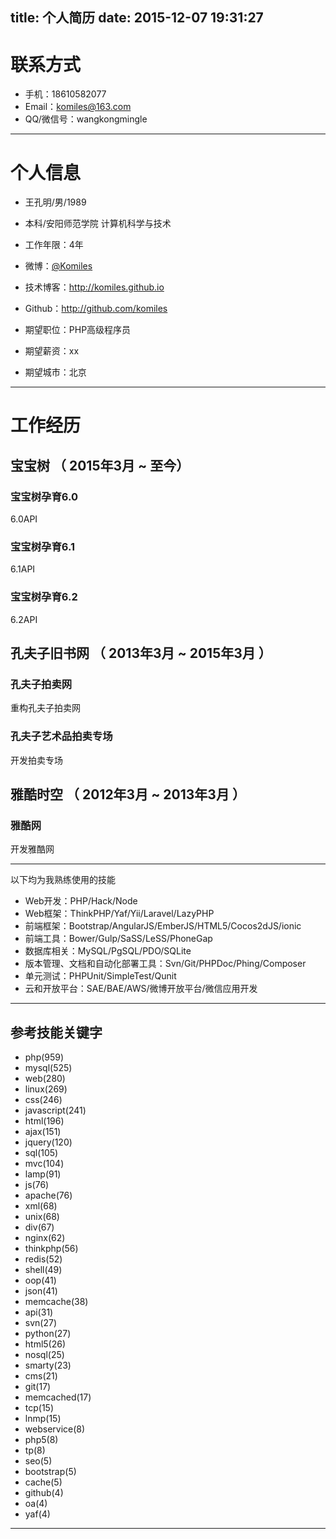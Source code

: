 title: 个人简历
date: 2015-12-07 19:31:27
---

# 联系方式

- 手机：18610582077
- Email：komiles@163.com
- QQ/微信号：wangkongmingle

---

# 个人信息

 - 王孔明/男/1989
 - 本科/安阳师范学院 计算机科学与技术
 - 工作年限：4年
 - 微博：[@Komiles](http://weibo.com/komiles)
 - 技术博客：http://komiles.github.io
 - Github：http://github.com/komiles

 - 期望职位：PHP高级程序员
 - 期望薪资：xx
 - 期望城市：北京

---

# 工作经历

## 宝宝树 （ 2015年3月 ~ 至今）


### 宝宝树孕育6.0
6.0API

### 宝宝树孕育6.1
6.1API


### 宝宝树孕育6.2
6.2API


## 孔夫子旧书网 （ 2013年3月 ~ 2015年3月 ）

### 孔夫子拍卖网
重构孔夫子拍卖网

### 孔夫子艺术品拍卖专场
开发拍卖专场

## 雅酷时空 （ 2012年3月 ~ 2013年3月 ）

### 雅酷网
开发雅酷网



---
以下均为我熟练使用的技能

- Web开发：PHP/Hack/Node
- Web框架：ThinkPHP/Yaf/Yii/Laravel/LazyPHP
- 前端框架：Bootstrap/AngularJS/EmberJS/HTML5/Cocos2dJS/ionic
- 前端工具：Bower/Gulp/SaSS/LeSS/PhoneGap
- 数据库相关：MySQL/PgSQL/PDO/SQLite
- 版本管理、文档和自动化部署工具：Svn/Git/PHPDoc/Phing/Composer
- 单元测试：PHPUnit/SimpleTest/Qunit
- 云和开放平台：SAE/BAE/AWS/微博开放平台/微信应用开发

---
## 参考技能关键字

- php(959)
- mysql(525)
- web(280)
- linux(269)
- css(246)
- javascript(241)
- html(196)
- ajax(151)
- jquery(120)
- sql(105)
- mvc(104)
- lamp(91)
- js(76)
- apache(76)
- xml(68)
- unix(68)
- div(67)
- nginx(62)
- thinkphp(56)
- redis(52)
- shell(49)
- oop(41)
- json(41)
- memcache(38)
- api(31)
- svn(27)
- python(27)
- html5(26)
- nosql(25)
- smarty(23)
- cms(21)
- git(17)
- memcached(17)
- tcp(15)
- lnmp(15)
- webservice(8)
- php5(8)
- tp(8)
- seo(5)
- bootstrap(5)
- cache(5)
- github(4)
- oa(4)
- yaf(4)

---
